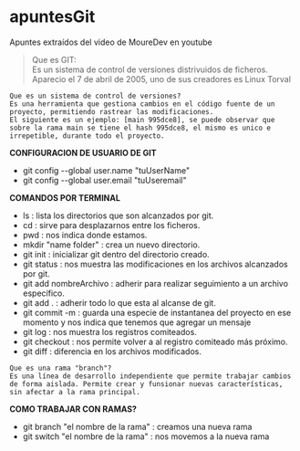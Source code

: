 # apuntesGit
Apuntes extraídos del video de MoureDev en youtube

> Que es GIT:  
    Es un sistema de control de versiones distrivuidos de ficheros.
    Aparecio el 7 de abril de 2005, uno de sus creadores es Linux Torval

    Que es un sistema de control de versiones?
    Es una herramienta que gestiona cambios en el código fuente de un proyecto, permitiendo rastrear las modificaciones.
    El siguiente es un ejemplo: [main 995dce8], se puede observar que sobre la rama main se tiene el hash 995dce8, el mismo es unico e irrepetible, durante todo el proyecto.


**CONFIGURACION DE USUARIO DE GIT**
* git config --global user.name "tuUserName"
* git config --global user.email "tuUseremail"


**COMANDOS POR TERMINAL**  
* ls : lista los directorios que son alcanzados por git.
* cd : sirve para desplazarnos entre los ficheros.
* pwd : nos indica donde estamos.
* mkdir "name folder" : crea un nuevo directorio.
* git init : inicializar git dentro del directorio creado.
* git status : nos muestra las modificaciones en los archivos alcanzados por git.
* git add nombreArchivo : adherir para realizar seguimiento a un archivo específico.
* git add . : adherir todo lo que esta al alcanse de git.
* git commit -m : guarda una especie de instantanea del proyecto en ese momento y nos indica que tenemos que agregar un mensaje
* git log : nos muestra los registros comiteados.
* git checkout : nos permite volver a al registro comiteado más próximo.
* git diff : diferencia en los archivos modificados.
>
    Que es una rama "branch"?  
    Es una línea de desarrollo independiente que permite trabajar cambios de forma aislada. Permite crear y funsionar nuevas características, sin afectar a la rama principal.

**COMO TRABAJAR CON RAMAS?**
* git branch "el nombre de la rama" : creamos una nueva rama
* git switch "el nombre de la rama" : nos movemos a la nueva rama